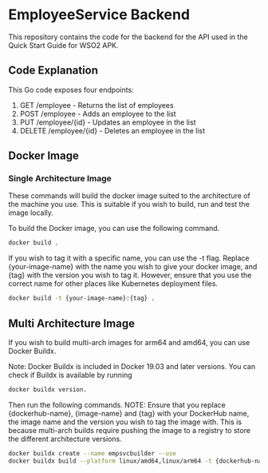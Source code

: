 # EmployeeService Backend

This repository contains the code for the backend for the API used in the Quick Start Guide for WSO2 APK.

## Code Explanation

This Go code exposes four endpoints:
1. GET /employee - Returns the list of employees
2. POST /employee - Adds an employee to the list
3. PUT /employee/{id} - Updates an employee in the list
4. DELETE /employee/{id} - Deletes an employee in the list

## Docker Image

### Single Architecture Image

These commands will build the docker image suited to the architecture of the machine you use. This is suitable if you wish to build, run and test the image locally.

To build the Docker image, you can use the following command.
```bash
docker build .
```

If you wish to tag it with a specific name, you can use the -t flag. Replace {your-image-name} with the name you wish to give your docker image, and {tag} with the version you wish to tag it. However, ensure that you use the correct name for other places like Kubernetes deployment files.
```bash
docker build -t {your-image-name}:{tag} .
```

## Multi Architecture Image

If you wish to build multi-arch images for arm64 and amd64, you can use Docker Buildx.

Note: Docker Buildx is included in Docker 19.03 and later versions. You can check if Buildx is available by running 

```bash
docker buildx version.
```

Then run the following commands. 
NOTE: Ensure that you replace {dockerhub-name}, {image-name} and {tag} with your DockerHub name, the image name and the version you wish to tag the image with. This is because multi-arch builds require pushing the image to a registry to store the different architecture versions.

```bash
docker buildx create --name empsvcbuilder --use
docker buildx build --platform linux/amd64,linux/arm64 -t {dockerhub-name}/{image-name}:{tag} . --push
```
